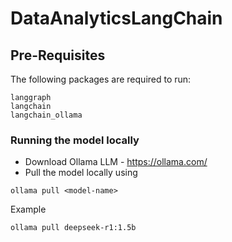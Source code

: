 # DataAnalyticsLangChain

## Pre-Requisites
The following packages are required to run:
```
langgraph
langchain
langchain_ollama
```


### Running the model locally

- Download Ollama LLM - https://ollama.com/
- Pull the model locally using 
```
ollama pull <model-name>
```
Example
```
ollama pull deepseek-r1:1.5b
```
